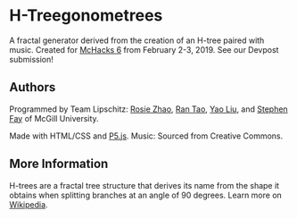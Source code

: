 # H-Treegonometrees

A fractal generator derived from the creation of an H-tree paired with music. 
Created for [McHacks 6](https://mchacks.ca/) from February 2-3, 2019. See our Devpost submission!

## Authors
Programmed by Team Lipschitz: [Rosie Zhao](https://github.com/rosieyzh), [Ran Tao](https://github.com/generantao), [Yao Liu](https://github.com/yolu16), and [Stephen Fay](https://github.com/dcxSt) of McGill University. 

Made with HTML/CSS and [P5.js](http://p5js.org/).
Music: Sourced from Creative Commons.

## More Information
H-trees are a fractal tree structure that derives its name from the shape it obtains when splitting branches at an angle of 90 degrees. Learn more on [Wikipedia](https://en.wikipedia.org/wiki/H_tree).

